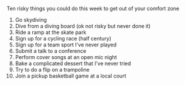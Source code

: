 Ten risky things you could do this week to get out of your comfort zone

1. Go skydiving
1. Dive from a diving board (ok not risky but never done it)
1. Ride a ramp at the skate park
1. Sign up for a cycling race (half century)
1. Sign up for a team sport I've never played
1. Submit a talk to a conference
1. Perform cover songs at an open mic night
1. Bake a complicated dessert that I've never tried
1. Try to do a flip on a trampoline
1. Join a pickup basketball game at a local court
